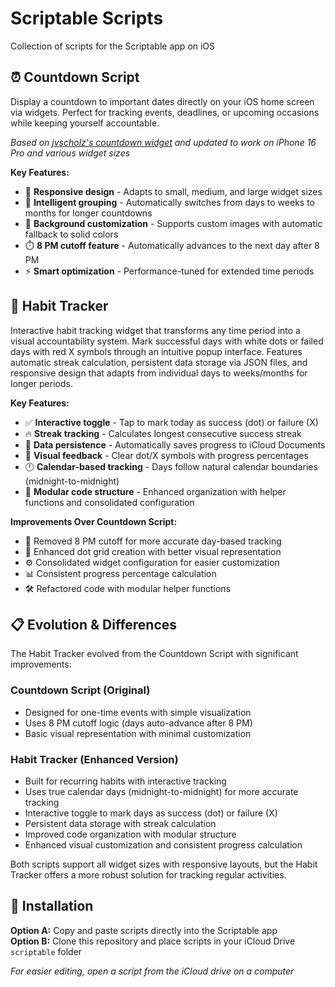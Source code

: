 # Scriptable Scripts

Collection of scripts for the Scriptable app on iOS

## ⏰ Countdown Script

Display a countdown to important dates directly on your iOS home screen via widgets. Perfect for tracking events, deadlines, or upcoming occasions while keeping yourself accountable.

_Based on [jvscholz's countdown widget](https://github.com/jvscholz/website/blob/master/assets/countdown_widget/countdown.js) and updated to work on iPhone 16 Pro and various widget sizes_

**Key Features:**

- 📱 **Responsive design** - Adapts to small, medium, and large widget sizes
- 🧠 **Intelligent grouping** - Automatically switches from days to weeks to months for longer countdowns
- 🎨 **Background customization** - Supports custom images with automatic fallback to solid colors
- ⏱️ **8 PM cutoff feature** - Automatically advances to the next day after 8 PM
- ⚡ **Smart optimization** - Performance-tuned for extended time periods

## 🌱 Habit Tracker

Interactive habit tracking widget that transforms any time period into a visual accountability system. Mark successful days with white dots or failed days with red X symbols through an intuitive popup interface. Features automatic streak calculation, persistent data storage via JSON files, and responsive design that adapts from individual days to weeks/months for longer periods.

**Key Features:**

- ✅ **Interactive toggle** - Tap to mark today as success (dot) or failure (X)
- 🔥 **Streak tracking** - Calculates longest consecutive success streak
- 💾 **Data persistence** - Automatically saves progress to iCloud Documents
- 🎯 **Visual feedback** - Clear dot/X symbols with progress percentages
- 🕛 **Calendar-based tracking** - Days follow natural calendar boundaries (midnight-to-midnight)
- 🧩 **Modular code structure** - Enhanced organization with helper functions and consolidated configuration

**Improvements Over Countdown Script:**

- 🔄 Removed 8 PM cutoff for more accurate day-based tracking
- 🎨 Enhanced dot grid creation with better visual representation
- ⚙️ Consolidated widget configuration for easier customization
- 📊 Consistent progress percentage calculation
- 🛠️ Refactored code with modular helper functions

## 📋 Evolution & Differences

The Habit Tracker evolved from the Countdown Script with significant improvements:

### Countdown Script (Original)

- Designed for one-time events with simple visualization
- Uses 8 PM cutoff logic (days auto-advance after 8 PM)
- Basic visual representation with minimal customization

### Habit Tracker (Enhanced Version)

- Built for recurring habits with interactive tracking
- Uses true calendar days (midnight-to-midnight) for more accurate tracking
- Interactive toggle to mark days as success (dot) or failure (X)
- Persistent data storage with streak calculation
- Improved code organization with modular structure
- Enhanced visual customization and consistent progress calculation

Both scripts support all widget sizes with responsive layouts, but the Habit Tracker offers a more robust solution for tracking regular activities.

## 📲 Installation

**Option A:** Copy and paste scripts directly into the Scriptable app  
**Option B:** Clone this repository and place scripts in your iCloud Drive `scriptable` folder

_For easier editing, open a script from the iCloud drive on a computer_
